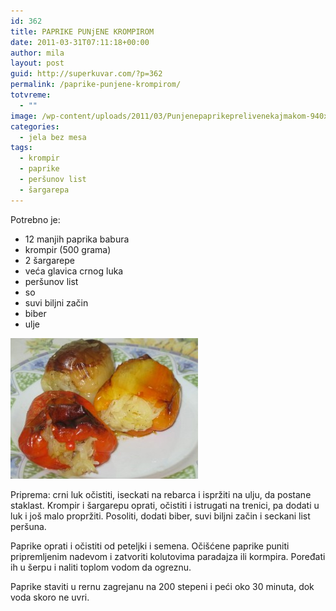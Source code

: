 ```yaml
---
id: 362
title: PAPRIKE PUNjENE KROMPIROM
date: 2011-03-31T07:11:18+00:00
author: mila
layout: post
guid: http://superkuvar.com/?p=362
permalink: /paprike-punjene-krompirom/
totvreme:
  - ""
image: /wp-content/uploads/2011/03/Punjenepaprikeprelivenekajmakom-940x198.jpg
categories:
  - jela bez mesa
tags:
  - krompir
  - paprike
  - peršunov list
  - šargarepa
---
```

Potrebno je:

  * 12 manjih paprika babura
  * krompir (500 grama)
  * 2 šargarepe
  * veća glavica crnog luka
  * peršunov list
  * so
  * suvi biljni začin
  * biber
  * ulje

<img class="alignnone size-medium wp-image-4026" title="Paprike punjene krompirom" src="/wp-content/uploads/2011/03/Paprike-punjene-krompirom-300x225.jpg" alt="" width="300" height="225" /> 

Priprema: crni luk očistiti, iseckati na rebarca i ispržiti na ulju, da postane staklast. Krompir i šargarepu oprati, očistiti i istrugati na trenici, pa dodati u luk i još malo propržiti. Posoliti, dodati biber, suvi biljni začin i seckani list peršuna.

Paprike oprati i očistiti od peteljki i semena. Očišćene paprike puniti pripremljenim nadevom i zatvoriti kolutovima paradajza ili kormpira. Poređati ih u šerpu i naliti toplom vodom da ogreznu.

Paprike staviti u rernu zagrejanu na 200 stepeni i peći oko 30 minuta, dok voda skoro ne uvri.